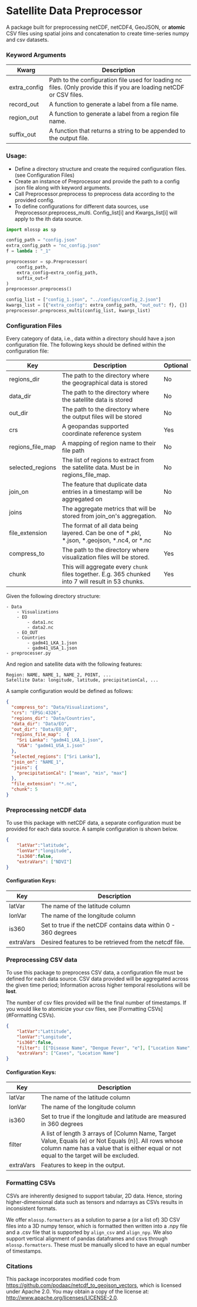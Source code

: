 # Satellite Data Preprocessor

A package built for preprocessing netCDF, netCDF4, GeoJSON, or **atomic** CSV files using spatial joins and concatenation to create time-series numpy and csv datasets.

### Keyword Arguments

| Kwarg        | Description                                                                                                          |
|--------------|----------------------------------------------------------------------------------------------------------------------|
| extra_config | Path to the configuration file used for loading nc files. (Only provide this if you are loading netCDF or CSV files. |
| record_out   | A function to generate a label from a file name.                                                                     |
| region_out   | A function to generate a label from a region file name.                                                              |
| suffix_out   | A function that returns a string to be appended to the output file.                                                  |

### Usage:
* Define a directory structure and create the required configuration files. (see Configuration Files)
* Create an instance of Preprocessor and provide the path to a config json file along with keyword arguments.
* Call Preprocessor.preprocess to preprocess data according to the provided config.
* To define configurations for different data sources, use Preprocessor.preprocess_multi. Config_list[i] and Kwargs_list[i] will apply to the ith data source.

```python
import mlossp as sp

config_path = "config.json"
extra_config_path = "nc_config.json"
f = lambda : "_1"

preprocessor = sp.Preprocessor(
    config_path,
    extra_config=extra_config_path,
    suffix_out=f
)
preprocessor.preprocess()

config_list = ["config_1.json", "../configs/config_2.json"]
kwargs_list = [{"extra_config": extra_config_path, "out_out": f}, {}]
preprocessor.preprocess_multi(config_list, kwargs_list)
```

### Configuration Files

Every category of data, i.e., data within a directory should have a json configuration file. The following keys should be defined within the configuration file:

| Key              | Description                                                                                             | Optional |
|------------------|---------------------------------------------------------------------------------------------------------|----------|
| regions_dir      | The path to the directory where the geographical data is stored                                         | No       |
| data_dir         | The path to the directory where the satellite data is stored                                            | No       |
| out_dir          | The path to the directory where the output files will be stored                                         | No       |
| crs              | A geopandas supported coordinate reference system                                                       | Yes      |
| regions_file_map | A mapping of region name to their file path                                                             | No       |
| selected_regions | The list of regions to extract from the satellite data. Must be in regions_file_map.                    | No       |
| join_on          | The feature that duplicate data entries in a timestamp will be aggregated on                            | No       |
| joins            | The aggregate metrics that will be stored from join_on's aggregation.                                   | No       |
| file_extension   | The format of all data being layered. Can be one of *.pkl, *.json, *.geojson, *.nc4, or *.nc            | No       |
| compress_to      | The path to the directory where visualization files will be stored.                                     | Yes      |
| chunk            | This will aggregate every ```chunk``` files together. E.g. 365 chunked into 7 will result in 53 chunks. | Yes      |

Given the following directory structure:
```text
- Data
    - Visualizations
    - EO
        - data1.nc
        - data2.nc
    - EO_OUT
    - Countries
        - gadm41_LKA_1.json
        - gadm41_USA_1.json
- preprocesser.py
```

And region and satellite data with the following features:
```text
Region: NAME, NAME_1, NAME_2, POINT, ...
Satellite Data: longitude, latitude, precipitationCal, ...
```

A sample configuration would be defined as follows:
```json
{
  "compress_to": "Data/Visualizations",
  "crs": "EPSG:4326",
  "regions_dir": "Data/Countries",
  "data_dir": "Data/EO",
  "out_dir": "Data/EO_OUT",
  "regions_file_map":  {
    "Sri Lanka": "gadm41_LKA_1.json",
    "USA": "gadm41_USA_1.json"
  },
  "selected_regions": ["Sri Lanka"],
  "join_on": "NAME_1",
  "joins": {
    "precipitationCal": ["mean", "min", "max"]
  },
  "file_extension": "*.nc",
  "chunk": 5
}
```

### Preprocessing netCDF data
To use this package with netCDF data, a separate configuration must be provided for each data source. A sample configuration is shown below.
```json
{
	"latVar":"latitude",
	"lonVar":"longitude",
	"is360":false,
	"extraVars": ["NDVI"]
}
```

#### Configuration Keys:

| Key       | Description                                                    |
|-----------|----------------------------------------------------------------|
| latVar    | The name of the latitude column                                |
| lonVar    | The name of the longitude column                               |
| is360     | Set to true if the netCDF contains data within 0 - 360 degrees |
| extraVars | Desired features to be retrieved from the netcdf file.         |

### Preprocessing CSV data
To use this package to preprocess CSV data, a configuration file must be defined for each data source.
CSV data provided will be aggregated across the given time period; Information across higher temporal resolutions will be **lost**. 

The number of csv files provided will be the final number of timestamps.
If you would like to atomicize your csv files, see [Formatting CSVs](#Formatting CSVs).

```json
{
	"latVar":"Lattitude",
	"lonVar":"Longitude",
	"is360":false,
	"filter": [["Disease Name", "Dengue Fever", "e"], ["Location Name", "SRILANKA", "n"], ["Location Name", "Kalmune", "n"]],
	"extraVars": ["Cases", "Location Name"]
}
```

#### Configuration Keys:

| Key       | Description                                                                                                                                                                                      |
|-----------|--------------------------------------------------------------------------------------------------------------------------------------------------------------------------------------------------|
| latVar    | The name of the latitude column                                                                                                                                                                  |
| lonVar    | The name of the longitude column                                                                                                                                                                 |
| is360     | Set to true if the longitude and latitude are measured in 360 degrees                                                                                                                            |
| filter    | A list of length 3 arrays of [Column Name, Target Value, Equals (e) or Not Equals (n)]. All rows whose column name has a value that is either equal or not equal to the target will be excluded. |
| extraVars | Features to keep in the output.                                                                                                                                                                  |

### Formatting CSVs
CSVs are inherently designed to support tabular, 2D data. Hence, storing higher-dimensional data such as tensors and ndarrays as CSVs results in inconsistent formats.

We offer ```mlossp.formatters``` as a solution to parse a (or a list of) 3D CSV files into a 3D numpy tensor, which is formatted then written into a .npy file and a .csv file that is supported by ```align_csv``` and ```align_npy```. 
We also support vertical alignment of pandas dataframes and csvs through ```mlossp.formatters```. These must be manually sliced to have an equal number of timestamps.

### Citations
This package incorporates modified code from https://github.com/podaac/netcdf_to_geojson_vectors, which is licensed under Apache 2.0. You may obtain a copy of the license at: http://www.apache.org/licenses/LICENSE-2.0.